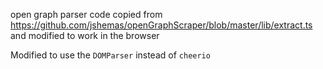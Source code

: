 open graph parser code copied from https://github.com/jshemas/openGraphScraper/blob/master/lib/extract.ts and modified to work in the browser

Modified to use the `DOMParser` instead of `cheerio`
